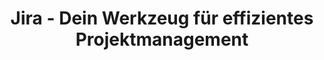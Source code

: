 ---
title: Jira - Dein Werkzeug für effizientes Projektmanagement
description: Entdecke Jira, das leistungsstarke Werkzeug, um deine Projekte effizient zu planen, verfolgen und verwalten. Unsere Jira-Experten unterstützen dich bei deinem Projektmanagement.
ctaLabel: "Jetzt starten"
benefits:
  - title: "Effizientes Projektmanagement"
    description: "Mit Jira kannst du Projekte effizient planen, verfolgen und verwalten, sodass du stets den Überblick behältst."
    icon: "mdi:lightbulb-on-outline"
  - title: "Anpassbare Workflows"
    description: "Passe Jira an deine individuellen Anforderungen an, indem du Workflows und Prozesse nach Bedarf gestaltest."
    icon: "mdi:file-cog-outline"
  - title: "Echtzeit-Zusammenarbeit"
    description: "Arbeite in Echtzeit mit deinem Team zusammen, teile Informationen und aktualisiere Aufgaben und Fortschritte gemeinsam."
    icon: "mdi:account-multiple-check-outline"
  - title: "Umfangreiche Integrationen"
    description: "Jira lässt sich nahtlos in andere Tools und Dienste integrieren, um deine Arbeitsabläufe zu optimieren."
    icon: "mdi:hexagon-multiple"
  - title: "Leistungsstarke Berichterstellung"
    description: "Erstelle aussagekräftige Berichte und Analysen, um fundierte Entscheidungen auf Grundlage von Daten zu treffen."
    icon: "mdi:chart-areaspline"
  - title: "Skalierbarkeit"
    description: "Egal ob du ein Einzelunternehmer oder ein großes Unternehmen bist, Jira ist skalierbar und wächst mit deinem Projekt."
    icon: "mdi:arrow-expand-all"

whyChooseTool:
  eyebrow: "Warum Jira?"
  heading: "Das ultimative Werkzeug für Projektmanagement"
  advantages: "Erfahre, warum Jira die optimale Wahl für dein Projektmanagement ist und welche Vorteile es bietet."
  useCases:
    - title: "Agiles Projektmanagement"
      description: "Nutze Jira, um agile Projekte zu planen und zu verfolgen, und profitiere von Anpassungsfähigkeit und Flexibilität."
      icon: "mdi:check-bold"
      link: "https://www.atlassian.com/agile"
    - title: "IT-Service-Management (ITSM)"
      description: "Jira unterstützt effektives IT-Service-Management, indem es Störungsmeldungen und Anfragen effizient bearbeitet."
      icon: "mdi:cog"
      link: "https://www.atlassian.com/software/jira/service-management"
    - title: "Produktentwicklung"
      description: "Steigere die Effizienz deiner Produktentwicklung und behalte den Überblick über den Entwicklungsprozess."
      icon: "mdi:hammer-wrench"
      link: "https://www.atlassian.com/software/jira"
    - title: "Marketingprojekte"
      description: "Verwalte Marketingprojekte und Kampagnen in Jira, um Aufgaben und Fortschritte zu koordinieren."
      icon: "mdi:megaphone"
      link: "https://www.atlassian.com/software/jira"
    - title: "Projekte im Bauwesen"
      description: "Optimiere Bauprojekte, indem du Ressourcen und Arbeitsabläufe effizient koordinierst."
      icon: "mdi:construction"
      link: "https://www.atlassian.com/software/jira"
    - title: "Forschungs- und Entwicklungsprojekte"
      description: "Nutze Jira, um komplexe Forschungs- und Entwicklungsprojekte erfolgreich zu planen und umzusetzen."
      icon: "mdi:beaker"
      link: "https://www.atlassian.com/software/jira"
    - title: "Eventmanagement"
      description: "Veranstaltungsplanung leicht gemacht - koordiniere Events und Konferenzen mühelos mit Jira."
      icon: "mdi:ticket"
      link: "https://www.atlassian.com/software/jira"
    - title: "Projekte im Gesundheitswesen"
      description: "Optimiere den Workflow im Gesundheitswesen und verwalte Patientendaten sicher und effizient."
      icon: "mdi:stethoscope"
      link: "https://www.atlassian.com/software/jira"

ctaSection:
  actionCall: "Bereit, Jira für dein Projektmanagement zu nutzen? Starte jetzt!"
  actionLabel: "Jetzt starten"

faq:
  heading: "Häufig gestellte Fragen zu Jira"
  questions:
    - question: "Was ist Jira?"
      answer: "Jira ist ein leistungsstarkes Werkzeug für Projektmanagement, das die Planung, Verfolgung und Verwaltung von Projekten erleichtert."
    - question: "Wie unterscheidet sich Jira von anderen Projektmanagement-Tools?"
      answer: "Jira zeichnet sich durch seine Anpassbarkeit, umfangreichen Funktionen und Integrationen sowie eine aktive Community aus."
    - question: "Kann ich Jira für agile Projekte verwenden?"
      answer: "Ja, Jira ist besonders gut für agiles Projektmanagement geeignet und bietet Scrum- und Kanban-Boards."
    - question: "Gibt es Schulungen und Unterstützung für Jira?"
      answer: "Ja, es stehen Schulungen und professionelle Unterstützungsdienste zur Verfügung, um das Beste aus Jira herauszuholen."
    - question: "Welche Integrationen sind für Jira verfügbar?"
      answer: "Jira bietet eine breite Palette von Integrationen, darunter für Entwicklungs- und Business-Tools."
    - question: "Kann Jira von Einzelpersonen genutzt werden?"
      answer: "Ja, Jira ist für Einzelpersonen ebenso geeignet wie für große Teams und Unternehmen."
    - question: "Wie erhalte ich Unterstützung von der Jira-Community?"
      answer: "Die Jira-Community ist aktiv und hilft gerne bei Fragen und Problemen. Das [offizielle Forum](https://community.atlassian.com/) ist eine gute Anlaufstelle."
    - question: "Kann ich Jira für IT-Service-Management (ITSM) verwenden?"
      answer: "Ja, Jira bietet umfassende Funktionen für ITSM und das effiziente Bearbeiten von Störungsmeldungen und Anfragen."
    - question: "Wie sichere ich meine Daten in Jira?"
      answer: "Atlassian bietet Sicherheitsmaßnahmen und bewährte Verfahren, um deine Daten in Jira zu schützen."
    - question: "Welche Branchen nutzen Jira?"
      answer: "Jira wird in verschiedenen Branchen eingesetzt, darunter Softwareentwicklung, Gesundheitswesen, Bildung und mehr."
---